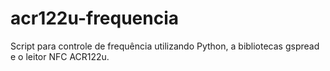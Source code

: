 # acr122u-frequencia
Script para controle de frequência utilizando Python, a bibliotecas gspread e o leitor NFC ACR122u.
